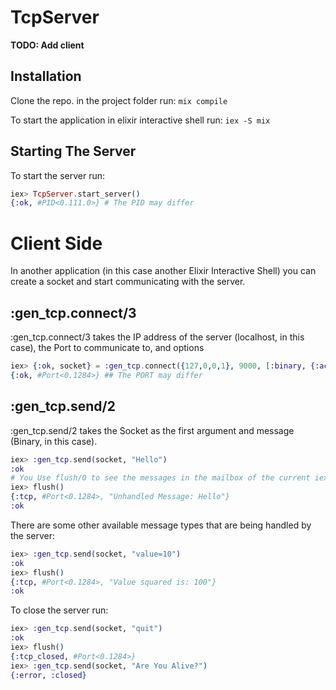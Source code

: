 # TcpServer

**TODO: Add client**

## Installation

Clone the repo. in the project folder run: ```mix compile```

To start the application in elixir interactive shell run: ```iex -S mix```


## Starting The Server

To start the server run:

```elixir
iex> TcpServer.start_server()
{:ok, #PID<0.111.0>} # The PID may differ
```

# Client Side

In another application (in this case another Elixir Interactive Shell) you can create a socket and start communicating with the server.

## :gen_tcp.connect/3

:gen_tcp.connect/3 takes the IP address of the server (localhost, in this case), the Port to communicate to, and options 

```elixir
iex> {:ok, socket} = :gen_tcp.connect({127,0,0,1}, 9000, [:binary, {:active, true}])
{:ok, #Port<0.1284>} ## The PORT may differ
```

## :gen_tcp.send/2

:gen_tcp.send/2 takes the Socket as the first argument and message (Binary, in this case).

```elixir
iex> :gen_tcp.send(socket, "Hello")
:ok
# You Use flush/0 to see the messages in the mailbox of the current iex process
iex> flush()
{:tcp, #Port<0.1284>, "Unhandled Message: Hello"}
:ok
```

There are some other available message types that are being handled by the server:

```elixir
iex> :gen_tcp.send(socket, "value=10")
:ok
iex> flush()
{:tcp, #Port<0.1284>, "Value squared is: 100"}
:ok
```

To close the server run:

```elixir
iex> :gen_tcp.send(socket, "quit")
:ok
iex> flush()
{:tcp_closed, #Port<0.1284>}
iex> :gen_tcp.send(socket, "Are You Alive?")
{:error, :closed}
```
